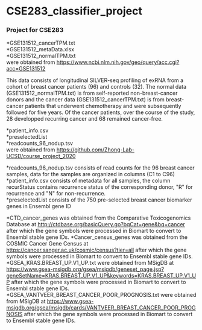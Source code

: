 # CSE283_classifier_project
### Project for CSE283


*GSE131512_cancerTPM.txt  
*GSE131512_metaData.xlsx  
*GSE131512_normalTPM.txt  
were obtained from https://www.ncbi.nlm.nih.gov/geo/query/acc.cgi?acc=GSE131512  

This data consists of longitudinal SILVER-seq profiling of exRNA from a cohort of breast cancer patients (96) and controls (32). The normal data (GSE131512_normalTPM.txt) is from self-reported non-breast-cancer donors and the cancer data (GSE131512_cancerTPM.txt) is from breast-cancer patients that underwent chemotherapy and were subsequently followed for five years. Of the cancer patients, over the course of the study, 28 developped recurring cancer and 68 remained cancer-free. 

*patient_info.csv  
*preselectedList  
*readcounts_96_nodup.tsv  
were obtained from https://github.com/Zhong-Lab-UCSD/course_project_2020  

*readcounts_96_nodup.tsv consists of read counts for the 96 breast cancer samples, data for the samples are organized in columns (C1 to C96)  
*patient_info.csv consists of metadata for all samples, the column recurStatus contains recurrence status of the corresponding donor, "R" for recurrence and "N" for non-recurrence.  
*preselectedList consists of the 750 pre-selected breast cancer biomarker genes in Ensembl gene ID

*CTD_cancer_genes was obtained from the Comparative Toxicogenomics Database at http://ctdbase.org/basicQuery.go?bqCat=gene&bq=cancer after which the gene symbols were processed in Biomart to convert to Ensembl stable gene IDs. 
*Cancer_census_genes was obtained from the COSMIC Cancer Gene Census at https://cancer.sanger.ac.uk/cosmic/census?tier=all after which the gene symbols were processed in Biomart to convert to Ensembl stable gene IDs. 
*GSEA_KRAS.BREAST_UP.V1_UP.txt were obtained from MSigDB at https://www.gsea-msigdb.org/gsea/msigdb/geneset_page.jsp?geneSetName=KRAS.BREAST_UP.V1_UP&keywords=KRAS.BREAST_UP.V1_UP after which the gene symbols were processed in Biomart to convert to Ensembl stable gene IDs. 
*GSEA_VANTVEER_BREAST_CANCER_POOR_PROGNOSIS.txt were obtained from MSigDB at https://www.gsea-msigdb.org/gsea/msigdb/cards/VANTVEER_BREAST_CANCER_POOR_PROGNOSIS after which the gene symbols were processed in Biomart to convert to Ensembl stable gene IDs. 




